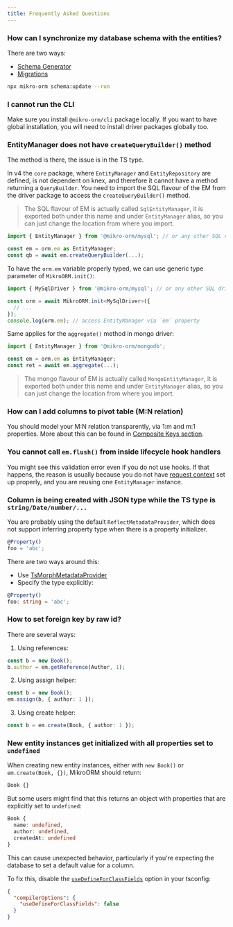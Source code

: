 ```yaml
---
title: Frequently Asked Questions
---
```


### How can I synchronize my database schema with the entities?

There are two ways:
- [Schema Generator](./schema-generator.md)
- [Migrations](./migrations.md)

```sh
npx mikro-orm schema:update --run
```

### I cannot run the CLI

Make sure you install `@mikro-orm/cli` package locally. If you want to have
global installation, you will need to install driver packages globally too.

### EntityManager does not have `createQueryBuilder()` method

The method is there, the issue is in the TS type.

In v4 the `core` package, where `EntityManager` and `EntityRepository` are
defined, is not dependent on knex, and therefore it cannot have a method
returning a `QueryBuilder`. You need to import the SQL flavour of the EM
from the driver package to access the `createQueryBuilder()` method.

> The SQL flavour of EM is actually called `SqlEntityManager`, it is exported both under
> this name and under `EntityManager` alias, so you can just change the
> location from where you import.

```typescript
import { EntityManager } from '@mikro-orm/mysql'; // or any other SQL driver package

const em = orm.em as EntityManager;
const qb = await em.createQueryBuilder(...);
```

To have the `orm.em` variable properly typed, we can use generic type parameter of
`MikroORM.init()`:

```ts
import { MySqlDriver } from '@mikro-orm/mysql'; // or any other SQL driver package

const orm = await MikroORM.init<MySqlDriver>({
  // ...
});
console.log(orm.em); // access EntityManager via `em` property
```

Same applies for the `aggregate()` method in mongo driver:

```typescript
import { EntityManager } from '@mikro-orm/mongodb';

const em = orm.em as EntityManager;
const ret = await em.aggregate(...);
```

> The mongo flavour of EM is actually called `MongoEntityManager`, it is exported both under
> this name and under `EntityManager` alias, so you can just change the
> location from where you import.

### How can I add columns to pivot table (M:N relation)

You should model your M:N relation transparently, via 1:m and m:1 properties.
More about this can be found in [Composite Keys section](./composite-keys.md/#use-case-3-join-table-with-metadata).

### You cannot call `em.flush()` from inside lifecycle hook handlers

You might see this validation error even if you do not use hooks. If that happens,
the reason is usually because you do not have [request context](identity-map.md) set up properly, and
you are reusing one `EntityManager` instance.

### Column is being created with JSON type while the TS type is `string/Date/number/...`

You are probably using the default `ReflectMetadataProvider`, which does not
support inferring property type when there is a property initializer.

```ts
@Property()
foo = 'abc';
```

There are two ways around this:
- Use [TsMorphMetadataProvider](./metadata-providers.md/#tsmorphmetadataprovider)
- Specify the type explicitly:

```ts
@Property()
foo: string = 'abc';
```

### How to set foreign key by raw id?

There are several ways:

1. Using references:

```ts
const b = new Book();
b.author = em.getReference(Author, 1);
```

2. Using assign helper:

```ts
const b = new Book();
em.assign(b, { author: 1 });
```

3. Using create helper:

```ts
const b = em.create(Book, { author: 1 });
```

### New entity instances get initialized with all properties set to `undefined`

When creating new entity instances, either with `new Book()` or `em.create(Book, {})`, MikroORM should return:

```ts
Book {}
```

But some users might find that this returns an object with properties that are explicitly
set to `undefined`:

```ts
Book {
  name: undefined,
  author: undefined,
  createdAt: undefined
}
```

This can cause unexpected behavior, particularly if you're expecting the database to set a
default value for a column.

To fix this, disable the [`useDefineForClassFields`](https://www.typescriptlang.org/docs/handbook/release-notes/typescript-3-7.html#the-usedefineforclassfields-flag-and-the-declare-property-modifier) option in your tsconfig:

```json
{
  "compilerOptions": {
    "useDefineForClassFields": false
  }
}
```
